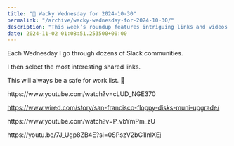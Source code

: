 ```yaml
---
title: "🤪 Wacky Wednesday for 2024-10-30"
permalink: "/archive/wacky-wednesday-for-2024-10-30/"
description: "This week’s roundup features intriguing links and videos curated from various Slack communities!"
date: 2024-11-02 01:08:51.253500+00:00
---
```


<p></p><p>Each Wednesday I go through dozens of Slack communities.</p><p>I then select the most interesting shared links.</p><p>This will always be a safe for work list. 🙈</p><p>https://www.youtube.com/watch?v=cLUD_NGE370</p><p><a target="_blank" rel="noopener noreferrer nofollow" href="https://www.wired.com/story/san-francisco-floppy-disks-muni-upgrade/">https://www.wired.com/story/san-francisco-floppy-disks-muni-upgrade/</a></p><p>https://www.youtube.com/watch?v=P_vbYmPm_zU</p><p></p><p>https://youtu.be/7J_Ugp8ZB4E?si=0SPszV2bC1lnlXEj</p>